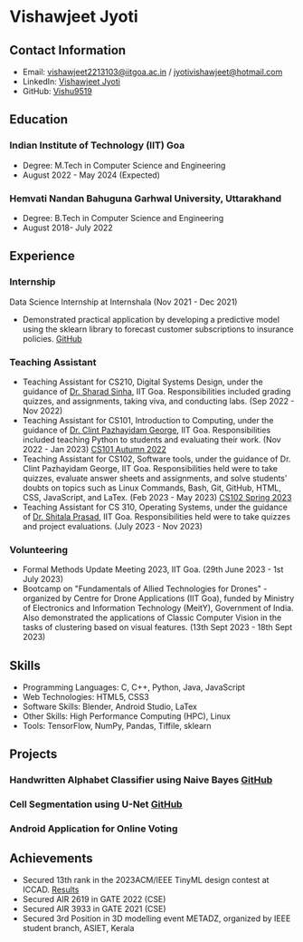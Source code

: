 # Vishawjeet Jyoti

## Contact Information
- Email: vishawjeet2213103@iitgoa.ac.in / jyotivishawjeet@hotmail.com
- LinkedIn: [Vishawjeet Jyoti](https://www.linkedin.com/in/vishawjeet-jyoti-a52433130/)
- GitHub: [Vishu9519](https://github.com/Vishu9519)

## Education
### Indian Institute of Technology (IIT) Goa
- Degree: M.Tech in Computer Science and Engineering
- August 2022 - May 2024 (Expected)
### Hemvati Nandan Bahuguna Garhwal University, Uttarakhand
- Degree: B.Tech in Computer Science and Engineering
- August 2018- July 2022

## Experience
### Internship
Data Science Internship at Internshala (Nov 2021 - Dec 2021)
- Demonstrated practical application by developing a predictive model using the sklearn library to forecast customer subscriptions to insurance policies. [GitHub](https://github.com/Vishu9519/Project/blob/main/Data%20Science%20Training%20-%20Certificate%20of%20Completion.pdf)
### Teaching Assistant
- Teaching Assistant for CS210, Digital Systems Design, under the guidance of [Dr. Sharad Sinha](https://sharadsinha.wordpress.com/about/), IIT Goa. Responsibilities included grading quizzes, and assignments, taking viva, and conducting labs. (Sep 2022 - Nov 2022)
- Teaching Assistant for CS101, Introduction to Computing, under the guidance of [Dr. Clint Pazhayidam George](https://clintpgeorge.github.io/), IIT Goa. Responsibilities included teaching Python to students and evaluating their work. (Nov 2022 - Jan 2023) [CS101 Autumn 2022](https://clintpgeorge.github.io/cs-101/autumn-2022/)
- Teaching Assistant for CS102, Software tools, under the guidance of Dr. Clint Pazhayidam George, IIT Goa. Responsibilities held were to take quizzes, evaluate answer sheets and assignments, and solve students' doubts on topics such as Linux Commands, Bash, Git, GitHub, HTML, CSS, JavaScript, and LaTex. (Feb 2023 - May 2023) [CS102 Spring 2023](https://clintpgeorge.github.io/cs-102/spring-2023/)
- Teaching Assistant for CS 310, Operating Systems, under the guidance of [Dr. Shitala Prasad](https://sites.google.com/site/shitalap1/home), IIT Goa. Responsibilities held were to take quizzes and project evaluations. (July 2023 - Nov 2023)
### Volunteering
- Formal Methods Update Meeting 2023, IIT Goa.   (29th June 2023 - 1st July 2023)
- Bootcamp on "Fundamentals of Allied Technologies for Drones" -organized by Centre for Drone Applications (IIT Goa), funded by Ministry of Electronics and Information Technology (MeitY), Government of India. Also demonstrated the applications of Classic Computer Vision in the tasks of clustering based on visual features.  (13th Sept 2023 - 18th Sept 2023)

## Skills
- Programming Languages: C, C++, Python, Java, JavaScript
- Web Technologies: HTML5, CSS3
- Software Skills: Blender, Android Studio, LaTex
- Other Skills: High Performance Computing (HPC), Linux
- Tools: TensorFlow, NumPy, Pandas, Tiffile, sklearn

## Projects
### Handwritten Alphabet Classifier using Naive Bayes [GitHub](https://github.com/Vishu9519/CS561_Mini_Project_)
### Cell Segmentation using U-Net [GitHub](https://github.com/Vishu9519/Cell-Segmentation-U-Net)
### Android Application for Online Voting

## Achievements
- Secured 13th rank in the 2023ACM/IEEE TinyML design contest at ICCAD. [Results](https://tinymlcontest.github.io/TinyML-Design-Contest-2023/Winners.html)
- Secured AIR 2619 in GATE 2022 (CSE)
- Secured AIR 3933 in GATE 2021 (CSE)
- Secured 3rd Position in 3D modelling event METADZ, organized by IEEE student branch, ASIET, Kerala

